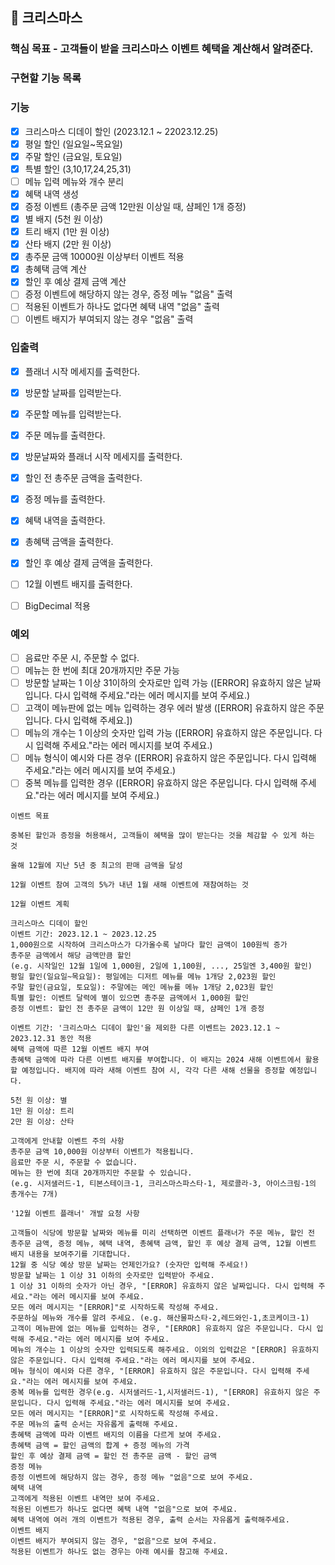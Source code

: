 ## 🎄 크리스마스

### 핵심 목표 - 고객들이 받을 크리스마스 이벤트 혜택을 계산해서 알려준다.

### 구현할 기능 목록

### 기능

- [x] 크리스마스 디데이 할인 (2023.12.1 ~ 22023.12.25)
- [x] 평일 할인 (일요일~목요일)
- [x] 주말 할인 (금요일, 토요일)
- [x] 특별 할인 (3,10,17,24,25,31)
- [ ] 메뉴 입력 메뉴와 개수 분리
- [x] 혜택 내역 생성
- [x] 증정 이벤트 (총주문 금액 12만원 이상일 때, 샴페인 1개 증정)
- [x] 별 배지 (5천 원 이상)
- [x] 트리 배지 (1만 원 이상)
- [x] 산타 배지 (2만 원 이상)
- [x] 총주문 금액 10000원 이상부터 이벤트 적용
- [x] 총혜택 금액 계산
- [x] 할인 후 예상 결제 금액 계산
- [ ] 증정 이벤트에 해당하지 않는 경우, 증정 메뉴 "없음" 출력
- [ ] 적용된 이벤트가 하나도 없다면 혜택 내역 "없음" 출력
- [ ] 이벤트 배지가 부여되지 않는 경우 "없음" 출력

### 입출력

- [x] 플래너 시작 메세지를 출력한다.
- [x] 방문할 날짜를 입력받는다.
- [x] 주문할 메뉴를 입력받는다.
- [x] 주문 메뉴를 출력한다.
- [x] 방문날짜와 플래너 시작 메세지를 출력한다.
- [x] 할인 전 총주문 금액을 출력한다.
- [x] 증정 메뉴를 출력한다.
- [x] 혜택 내역을 출력한다.
- [x] 총혜택 금액을 출력한다.
- [x] 할인 후 예상 결제 금액을 출력한다.
- [ ] 12월 이벤트 배지를 출력한다.
- [ ] BigDecimal 적용


### 예외

- [ ] 음료만 주문 시, 주문할 수 없다.
- [ ] 메뉴는 한 번에 최대 20개까지만 주문 가능
- [ ] 방문할 날짜는 1 이상 31이하의 숫자로만 입력 가능 ([ERROR] 유효하지 않은 날짜입니다. 다시 입력해 주세요."라는 에러 메시지를 보여 주세요.)
- [ ] 고객이 메뉴판에 없는 메뉴 입력하는 경우 에러 발생 ([ERROR] 유효하지 않은 주문입니다. 다시 입력해 주세요.])
- [ ] 메뉴의 개수는 1 이상의 숫자만 입력 가능 ([ERROR] 유효하지 않은 주문입니다. 다시 입력해 주세요."라는 에러 메시지를 보여 주세요.)
- [ ] 메뉴 형식이 예시와 다른 경우 ([ERROR] 유효하지 않은 주문입니다. 다시 입력해 주세요."라는 에러 메시지를 보여 주세요.)
- [ ] 중복 메뉴를 입력한 경우 ([ERROR] 유효하지 않은 주문입니다. 다시 입력해 주세요."라는 에러 메시지를 보여 주세요.)

```
이벤트 목표

중복된 할인과 증정을 허용해서, 고객들이 혜택을 많이 받는다는 것을 체감할 수 있게 하는 것

올해 12월에 지난 5년 중 최고의 판매 금액을 달성

12월 이벤트 참여 고객의 5%가 내년 1월 새해 이벤트에 재참여하는 것

12월 이벤트 계획

크리스마스 디데이 할인
이벤트 기간: 2023.12.1 ~ 2023.12.25
1,000원으로 시작하여 크리스마스가 다가올수록 날마다 할인 금액이 100원씩 증가
총주문 금액에서 해당 금액만큼 할인
(e.g. 시작일인 12월 1일에 1,000원, 2일에 1,100원, ..., 25일엔 3,400원 할인)
평일 할인(일요일~목요일): 평일에는 디저트 메뉴를 메뉴 1개당 2,023원 할인
주말 할인(금요일, 토요일): 주말에는 메인 메뉴를 메뉴 1개당 2,023원 할인
특별 할인: 이벤트 달력에 별이 있으면 총주문 금액에서 1,000원 할인
증정 이벤트: 할인 전 총주문 금액이 12만 원 이상일 때, 샴페인 1개 증정

이벤트 기간: '크리스마스 디데이 할인'을 제외한 다른 이벤트는 2023.12.1 ~ 2023.12.31 동안 적용
혜택 금액에 따른 12월 이벤트 배지 부여
총혜택 금액에 따라 다른 이벤트 배지를 부여합니다. 이 배지는 2024 새해 이벤트에서 활용할 예정입니다. 배지에 따라 새해 이벤트 참여 시, 각각 다른 새해 선물을 증정할 예정입니다.

5천 원 이상: 별
1만 원 이상: 트리
2만 원 이상: 산타

고객에게 안내할 이벤트 주의 사항
총주문 금액 10,000원 이상부터 이벤트가 적용됩니다.
음료만 주문 시, 주문할 수 없습니다.
메뉴는 한 번에 최대 20개까지만 주문할 수 있습니다.
(e.g. 시저샐러드-1, 티본스테이크-1, 크리스마스파스타-1, 제로콜라-3, 아이스크림-1의 총개수는 7개)
```

```
'12월 이벤트 플래너' 개발 요청 사항

고객들이 식당에 방문할 날짜와 메뉴를 미리 선택하면 이벤트 플래너가 주문 메뉴, 할인 전 총주문 금액, 증정 메뉴, 혜택 내역, 총혜택 금액, 할인 후 예상 결제 금액, 12월 이벤트 배지 내용을 보여주기를 기대합니다.
12월 중 식당 예상 방문 날짜는 언제인가요? (숫자만 입력해 주세요!)
방문할 날짜는 1 이상 31 이하의 숫자로만 입력받아 주세요.
1 이상 31 이하의 숫자가 아닌 경우, "[ERROR] 유효하지 않은 날짜입니다. 다시 입력해 주세요."라는 에러 메시지를 보여 주세요.
모든 에러 메시지는 "[ERROR]"로 시작하도록 작성해 주세요.
주문하실 메뉴와 개수를 알려 주세요. (e.g. 해산물파스타-2,레드와인-1,초코케이크-1)
고객이 메뉴판에 없는 메뉴를 입력하는 경우, "[ERROR] 유효하지 않은 주문입니다. 다시 입력해 주세요."라는 에러 메시지를 보여 주세요.
메뉴의 개수는 1 이상의 숫자만 입력되도록 해주세요. 이외의 입력값은 "[ERROR] 유효하지 않은 주문입니다. 다시 입력해 주세요."라는 에러 메시지를 보여 주세요.
메뉴 형식이 예시와 다른 경우, "[ERROR] 유효하지 않은 주문입니다. 다시 입력해 주세요."라는 에러 메시지를 보여 주세요.
중복 메뉴를 입력한 경우(e.g. 시저샐러드-1,시저샐러드-1), "[ERROR] 유효하지 않은 주문입니다. 다시 입력해 주세요."라는 에러 메시지를 보여 주세요.
모든 에러 메시지는 "[ERROR]"로 시작하도록 작성해 주세요.
주문 메뉴의 출력 순서는 자유롭게 출력해 주세요.
총혜택 금액에 따라 이벤트 배지의 이름을 다르게 보여 주세요.
총혜택 금액 = 할인 금액의 합계 + 증정 메뉴의 가격
할인 후 예상 결제 금액 = 할인 전 총주문 금액 - 할인 금액
증정 메뉴
증정 이벤트에 해당하지 않는 경우, 증정 메뉴 "없음"으로 보여 주세요.
혜택 내역
고객에게 적용된 이벤트 내역만 보여 주세요.
적용된 이벤트가 하나도 없다면 혜택 내역 "없음"으로 보여 주세요.
혜택 내역에 여러 개의 이벤트가 적용된 경우, 출력 순서는 자유롭게 출력해주세요.
이벤트 배지
이벤트 배지가 부여되지 않는 경우, "없음"으로 보여 주세요.
적용된 이벤트가 하나도 없는 경우는 아래 예시를 참고해 주세요.
```